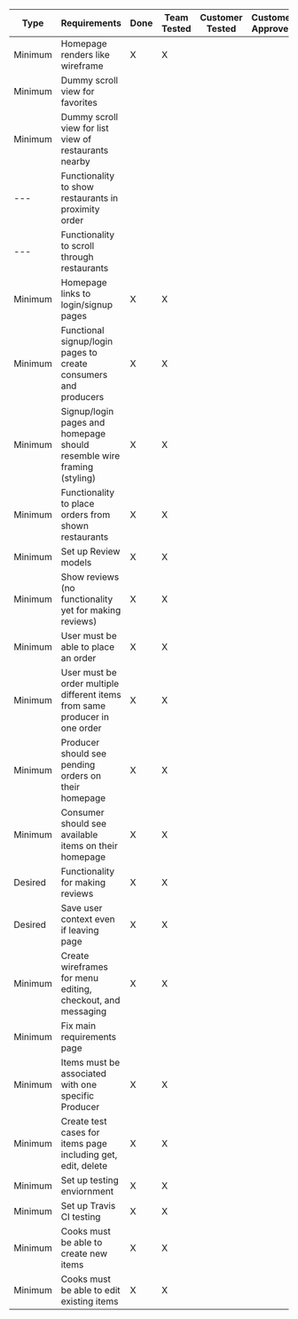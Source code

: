 
Type | Requirements | Done | Team Tested | Customer Tested | Customer Approved
--- | --- | --- | --- | --- | ---
Minimum | Homepage renders like wireframe | X  | X | | 
Minimum | Dummy scroll view for favorites | | | |
Minimum | Dummy scroll view for list view of restaurants nearby | | | |
--- | Functionality to show restaurants in proximity order | | | |
--- | Functionality to scroll through restaurants | | | |
Minimum | Homepage links to login/signup pages | X | X | |
Minimum | Functional signup/login pages to create consumers and producers | X | X | |
Minimum | Signup/login pages and homepage should resemble wire framing (styling) | X | X | |
Minimum | Functionality to place orders from shown restaurants | X | X | |
Minimum | Set up Review models | X | X | |
Minimum | Show reviews (no functionality yet for making reviews) | X  | X | |
Minimum | User must be able to place an order | X | X | |
Minimum | User must be order multiple different items from same producer in one order | X | X | |
Minimum | Producer should see pending orders on their homepage | X | X | |
Minimum | Consumer should see available items on their homepage | X | X | |
Desired | Functionality for making reviews | X | X | |
Desired | Save user context even if leaving page | X | X | |
Minimum | Create wireframes for menu editing, checkout, and messaging  | X | X | | 
Minimum | Fix main requirements page | | | |
Minimum | Items must be associated with one specific Producer  | X | X | |
Minimum | Create test cases for items page including get, edit, delete  | X | X | |
Minimum | Set up testing enviornment  | X | X | |
Minimum | Set up Travis CI testing | X | X | |
Minimum | Cooks must be able to create new items | X | X | |
Minimum | Cooks must be able to edit existing items | X | X | |
